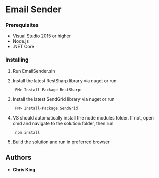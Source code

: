 ﻿# Email Sender

### Prerequisites

* Visual Studio 2015 or higher
* Node.js
* .NET Core

### Installing

1. Run EmailSender.sln
2. Install the latest RestSharp library via nuget or run 

        PM> Install-Package RestSharp

2. Install the latest SendGrid library via nuget or run 
	 
        PM> Install-Package SendGrid

3. VS should automatically install the node modules folder. If not, open cmd and navigate to the solution folder, then run

        npm install

4. Build the solution and run in preferred browser

## Authors

* **Chris King**

